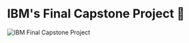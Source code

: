 # IBM's Final Capstone Project 🧐
![IBM Final Capstone Project](https://github.com/YOUBAZ/Final-Capstone-Project-IBM/assets/138230511/a738fd3a-eb71-4130-ab02-69ec7ed205da)
